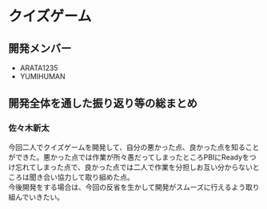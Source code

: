 # クイズゲーム
## 開発メンバー
- ARATA1235
- YUMIHUMAN

## 開発全体を通した振り返り等の総まとめ
### 佐々木新太
今回二人でクイズゲームを開発して、自分の悪かった点、良かった点を知ることができた。悪かった点では作業が所々愚だってしまったところPBIにReadyをつけ忘れてしまった点で、良かった点では二人で作業を分担しお互い分からないところは聞き合い協力して取り組めた点。  
今後開発をする場合は、今回の反省を生かして開発がスムーズに行えるよう取り組んでいきたい。

